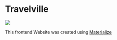 # Travelville

![](travelsite.gif)

This frontend Website was created using [Materialize](https://materializecss.com/)
